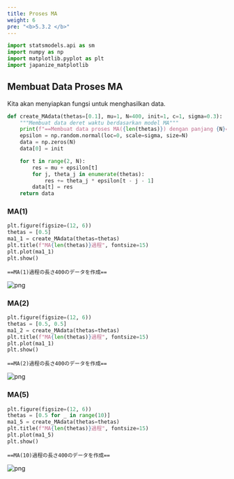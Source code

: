 ```yaml
---
title: Proses MA
weight: 6
pre: "<b>5.3.2 </b>"
---
```


```python
import statsmodels.api as sm
import numpy as np
import matplotlib.pyplot as plt
import japanize_matplotlib
```

## Membuat Data Proses MA

Kita akan menyiapkan fungsi untuk menghasilkan data.


```python
def create_MAdata(thetas=[0.1], mu=1, N=400, init=1, c=1, sigma=0.3):
    """Membuat data deret waktu berdasarkan model MA"""
    print(f"==Membuat data proses MA({len(thetas)}) dengan panjang {N}==")
    epsilon = np.random.normal(loc=0, scale=sigma, size=N)
    data = np.zeros(N)
    data[0] = init

    for t in range(2, N):
        res = mu + epsilon[t]
        for j, theta_j in enumerate(thetas):
            res += theta_j * epsilon[t - j - 1]
        data[t] = res
    return data
```

### MA(1)


```python
plt.figure(figsize=(12, 6))
thetas = [0.5]
ma1_1 = create_MAdata(thetas=thetas)
plt.title(f"MA{len(thetas)}過程", fontsize=15)
plt.plot(ma1_1)
plt.show()
```

    ==MA(1)過程の長さ400のデータを作成==



    
![png](/images/timeseries/model/005-2-MA-process_files/005-2-MA-process_4_1.png)
    


### MA(2)


```python
plt.figure(figsize=(12, 6))
thetas = [0.5, 0.5]
ma1_2 = create_MAdata(thetas=thetas)
plt.title(f"MA{len(thetas)}過程", fontsize=15)
plt.plot(ma1_1)
plt.show()
```

    ==MA(2)過程の長さ400のデータを作成==



    
![png](/images/timeseries/model/005-2-MA-process_files/005-2-MA-process_6_1.png)
    


### MA(5)


```python
plt.figure(figsize=(12, 6))
thetas = [0.5 for _ in range(10)]
ma1_5 = create_MAdata(thetas=thetas)
plt.title(f"MA{len(thetas)}過程", fontsize=15)
plt.plot(ma1_5)
plt.show()
```

    ==MA(10)過程の長さ400のデータを作成==



    
![png](/images/timeseries/model/005-2-MA-process_files/005-2-MA-process_8_1.png)
    
